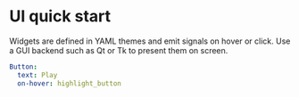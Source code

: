 # UI quick start

Widgets are defined in YAML themes and emit signals on hover or click.
Use a GUI backend such as Qt or Tk to present them on screen.

```yaml
Button:
  text: Play
  on-hover: highlight_button
```
